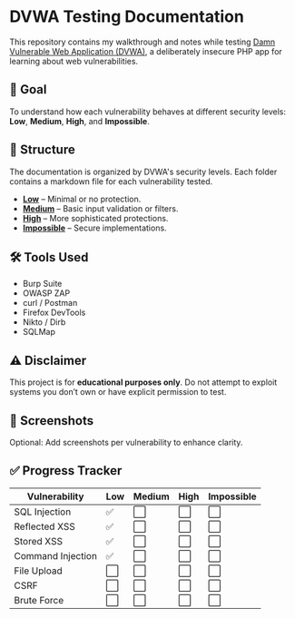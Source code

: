 # DVWA Testing Documentation

This repository contains my walkthrough and notes while testing [Damn Vulnerable Web Application (DVWA)](http://www.dvwa.co.uk/), a deliberately insecure PHP app for learning about web vulnerabilities.

## 🎯 Goal
To understand how each vulnerability behaves at different security levels: **Low**, **Medium**, **High**, and **Impossible**.

## 📂 Structure

The documentation is organized by DVWA's security levels. Each folder contains a markdown file for each vulnerability tested.

- **[Low](./Low)** – Minimal or no protection.
- **[Medium](./Medium)** – Basic input validation or filters.
- **[High](./High)** – More sophisticated protections.
- **[Impossible](./Impossible)** – Secure implementations.

## 🛠 Tools Used
- Burp Suite
- OWASP ZAP
- curl / Postman
- Firefox DevTools
- Nikto / Dirb
- SQLMap

## ⚠️ Disclaimer

This project is for **educational purposes only**. Do not attempt to exploit systems you don’t own or have explicit permission to test.

## 📸 Screenshots

Optional: Add screenshots per vulnerability to enhance clarity.

## ✅ Progress Tracker

| Vulnerability     | Low | Medium | High | Impossible |
|-------------------|-----|--------|------|------------|
| SQL Injection     | ✅  | ⬜     | ⬜   | ⬜         |
| Reflected XSS     | ✅  | ⬜     | ⬜   | ⬜         |
| Stored XSS        | ✅  | ⬜     | ⬜   | ⬜         |
| Command Injection | ✅  | ⬜     | ⬜   | ⬜         |
| File Upload       | ⬜  | ⬜     | ⬜   | ⬜         |
| CSRF              | ⬜  | ⬜     | ⬜   | ⬜         |
| Brute Force       | ⬜  | ⬜     | ⬜   | ⬜         |
